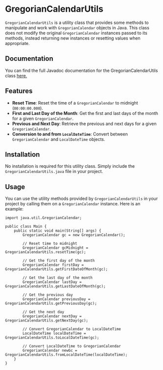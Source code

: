 # GregorianCalendarUtils

`GregorianCalendarUtils` is a utility class that provides some methods to manipulate and work with `GregorianCalendar` objects in Java. 
This class does not modify the original `GregorianCalendar` instances passed to its methods, instead returning new instances or resetting values when appropriate.

## Documentation
You can find the full Javadoc documentation for the GregorianCalendarUtils class <a href="https://devmribeiro.github.io/gregorian-calendar-utils/" target="_blank">here.</a>

## Features

- **Reset Time**: Reset the time of a `GregorianCalendar` to midnight (`00:00:00.000`).
- **First and Last Day of the Month**: Get the first and last days of the month for a given `GregorianCalendar`.
- **Previous and Next Day**: Retrieve the previous and next days for a given `GregorianCalendar`.
- **Conversion to and from `LocalDateTime`**: Convert between `GregorianCalendar` and `LocalDateTime` objects.

## Installation

No installation is required for this utility class. Simply include the `GregorianCalendarUtils.java` file in your project.

## Usage

You can use the utility methods provided by `GregorianCalendarUtils` in your project by calling them on a `GregorianCalendar` instance. Here is an example:

```
import java.util.GregorianCalendar;

public class Main {
    public static void main(String[] args) {
        GregorianCalendar gc = new GregorianCalendar();
        
        // Reset time to midnight
        GregorianCalendar gcMidnight = GregorianCalendarUtils.resetTime(gc);
        
        // Get the first day of the month
        GregorianCalendar firstDay = GregorianCalendarUtils.getFirstDateOfMonth(gc);
        
        // Get the last day of the month
        GregorianCalendar lastDay = GregorianCalendarUtils.getLastDateOfMonth(gc);
        
        // Get the previous day
        GregorianCalendar previousDay = GregorianCalendarUtils.getPreviousDay(gc);
        
        // Get the next day
        GregorianCalendar nextDay = GregorianCalendarUtils.getNextDay(gc);
        
        // Convert GregorianCalendar to LocalDateTime
        LocalDateTime localDateTime = GregorianCalendarUtils.toLocalDateTime(gc);
        
        // Convert LocalDateTime to GregorianCalendar
        GregorianCalendar newGc = GregorianCalendarUtils.fromLocalDateTime(localDateTime);
    }
}
```
